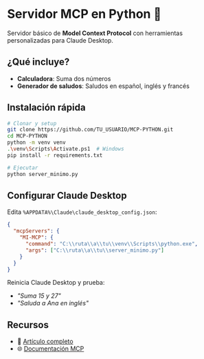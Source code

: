 # Servidor MCP en Python 🚀

Servidor básico de **Model Context Protocol** con herramientas personalizadas para Claude Desktop.

## ¿Qué incluye?

- **Calculadora**: Suma dos números
- **Generador de saludos**: Saludos en español, inglés y francés

## Instalación rápida

```bash
# Clonar y setup
git clone https://github.com/TU_USUARIO/MCP-PYTHON.git
cd MCP-PYTHON
python -m venv venv
.\venv\Scripts\Activate.ps1  # Windows
pip install -r requirements.txt

# Ejecutar
python server_minimo.py
```

## Configurar Claude Desktop

Edita `%APPDATA%\Claude\claude_desktop_config.json`:

```json
{
  "mcpServers": {
    "MI-MCP": {
      "command": "C:\\ruta\\a\\tu\\venv\\Scripts\\python.exe",
      "args": ["C:\\ruta\\a\\tu\\server_minimo.py"]
    }
  }
}
```

Reinicia Claude Desktop y prueba:
- *"Suma 15 y 27"*
- *"Saluda a Ana en inglés"*

## Recursos

- 📖 [Artículo completo](./articulo-devto.md)
- 🌐 [Documentación MCP](https://modelcontextprotocol.io/)
